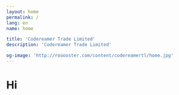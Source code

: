 ```yaml
---
layout: home
permalink: /
lang: en
name: home

title: 'Codereamer Trade Limited'
description: 'Codereamer Trade Limited'

og-image: 'http://rooooster.com/content/codereamertl/home.jpg'
---
```


# Hi
